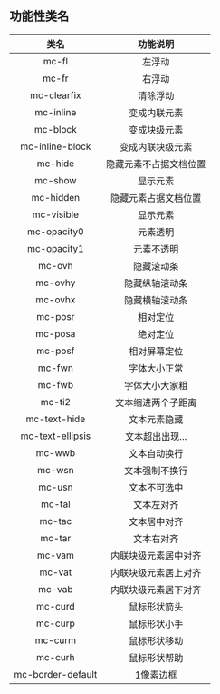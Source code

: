 ## 功能性类名

| 类名  | 功能说明  |
|  :--: | :--:      |
| mc-fl | 左浮动 |
| mc-fr | 右浮动 |
| mc-clearfix | 清除浮动 |
| mc-inline| 变成内联元素 |
| mc-block| 变成块级元素 |
| mc-inline-block| 变成内联块级元素 |
| mc-hide| 隐藏元素不占据文档位置 |
| mc-show| 显示元素 |
| mc-hidden| 隐藏元素占据文档位置 |
| mc-visible| 显示元素 |
| mc-opacity0| 元素透明 |
| mc-opacity1| 元素不透明 |
| mc-ovh| 隐藏滚动条 |
| mc-ovhy| 隐藏纵轴滚动条 |
| mc-ovhx| 隐藏横轴滚动条 |
| mc-posr| 相对定位 |
| mc-posa| 绝对定位 |
| mc-posf| 相对屏幕定位 |
| mc-fwn| 字体大小正常 |
| mc-fwb| 字体大小大家粗 |
| mc-ti2| 文本缩进两个子距离 |
| mc-text-hide| 文本元素隐藏 |
| mc-text-ellipsis| 文本超出出现... |
| mc-wwb| 文本自动换行 |
| mc-wsn| 文本强制不换行 |
| mc-usn| 文本不可选中 |
| mc-tal| 文本左对齐 |
| mc-tac| 文本居中对齐 |
| mc-tar| 文本右对齐 |
| mc-vam| 内联块级元素居中对齐 |
| mc-vat| 内联块级元素居上对齐 |
| mc-vab| 内联块级元素居下对齐 |
| mc-curd| 鼠标形状箭头 |
| mc-curp| 鼠标形状小手 |
| mc-curm| 鼠标形状移动 |
| mc-curh| 鼠标形状帮助 |
| mc-border-default| 1像素边框 |

